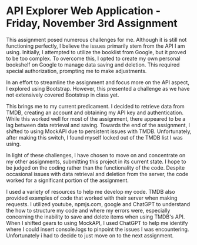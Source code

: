 # API Explorer Web Application - Friday, November 3rd Assignment

This assignment posed numerous challenges for me. Although it is still not functioning perfectly, I believe the issues primarily stem from the API I am using. Initially, I attempted to utilize the booklist from Google, but it proved to be too complex. To overcome this, I opted to create my own personal bookshelf on Google to manage data saving and deletion. This required special authorization, prompting me to make adjustments.

In an effort to streamline the assignment and focus more on the API aspect, I explored using Bootstrap. However, this presented a challenge as we have not extensively covered Bootstrap in class yet.

This brings me to my current predicament. I decided to retrieve data from TMDB, creating an account and obtaining my API key and authentication. While this worked well for most of the assignment, there appeared to be a lag between data retrieval and saving. Towards the end of the assignment, I shifted to using MockAPI due to persistent issues with TMDB. Unfortunately, after making this switch, I found myself locked out of the TMDB list I was using.

In light of these challenges, I have chosen to move on and concentrate on my other assignments, submitting this project in its current state. I hope to be judged on the coding rather than the functionality of the code. Despite occasional issues with data retrieval and deletion from the server, the code worked for a significant portion of the assignment.

I used a variety of resources to help me develop my code. TMDB also provided examples of code that worked with their server when making requests. I utilized youtube, npmjs.com, google and ChatGPT to understand the how to structure my code and where my errors were, especially concerning the inability to save and delete items when using TMDB's API. When I shifted gears to using MockAPI, I used ChatGPT to help me identify where I could insert console.logs to pinpoint the issues I was encountering. Unfortunately i had to decide to just move on to the next assignment.

